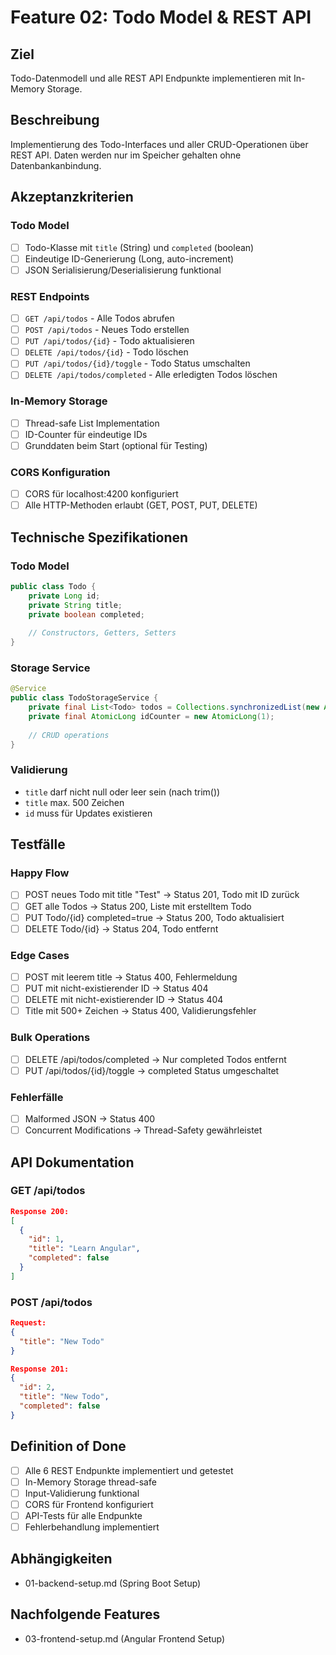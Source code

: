 # Feature 02: Todo Model & REST API

## Ziel
Todo-Datenmodell und alle REST API Endpunkte implementieren mit In-Memory Storage.

## Beschreibung
Implementierung des Todo-Interfaces und aller CRUD-Operationen über REST API. Daten werden nur im Speicher gehalten ohne Datenbankanbindung.

## Akzeptanzkriterien

### Todo Model
- [ ] Todo-Klasse mit `title` (String) und `completed` (boolean)
- [ ] Eindeutige ID-Generierung (Long, auto-increment)
- [ ] JSON Serialisierung/Deserialisierung funktional

### REST Endpoints
- [ ] `GET /api/todos` - Alle Todos abrufen
- [ ] `POST /api/todos` - Neues Todo erstellen  
- [ ] `PUT /api/todos/{id}` - Todo aktualisieren
- [ ] `DELETE /api/todos/{id}` - Todo löschen
- [ ] `PUT /api/todos/{id}/toggle` - Todo Status umschalten
- [ ] `DELETE /api/todos/completed` - Alle erledigten Todos löschen

### In-Memory Storage
- [ ] Thread-safe List<Todo> Implementation
- [ ] ID-Counter für eindeutige IDs
- [ ] Grunddaten beim Start (optional für Testing)

### CORS Konfiguration
- [ ] CORS für localhost:4200 konfiguriert
- [ ] Alle HTTP-Methoden erlaubt (GET, POST, PUT, DELETE)

## Technische Spezifikationen

### Todo Model
```java
public class Todo {
    private Long id;
    private String title;
    private boolean completed;
    
    // Constructors, Getters, Setters
}
```

### Storage Service
```java
@Service
public class TodoStorageService {
    private final List<Todo> todos = Collections.synchronizedList(new ArrayList<>());
    private final AtomicLong idCounter = new AtomicLong(1);
    
    // CRUD operations
}
```

### Validierung
- `title` darf nicht null oder leer sein (nach trim())
- `title` max. 500 Zeichen
- `id` muss für Updates existieren

## Testfälle

### Happy Flow
- [ ] POST neues Todo mit title "Test" → Status 201, Todo mit ID zurück
- [ ] GET alle Todos → Status 200, Liste mit erstelltem Todo
- [ ] PUT Todo/{id} completed=true → Status 200, Todo aktualisiert
- [ ] DELETE Todo/{id} → Status 204, Todo entfernt

### Edge Cases
- [ ] POST mit leerem title → Status 400, Fehlermeldung
- [ ] PUT mit nicht-existierender ID → Status 404
- [ ] DELETE mit nicht-existierender ID → Status 404
- [ ] Title mit 500+ Zeichen → Status 400, Validierungsfehler

### Bulk Operations
- [ ] DELETE /api/todos/completed → Nur completed Todos entfernt
- [ ] PUT /api/todos/{id}/toggle → completed Status umgeschaltet

### Fehlerfälle
- [ ] Malformed JSON → Status 400
- [ ] Concurrent Modifications → Thread-Safety gewährleistet

## API Dokumentation

### GET /api/todos
```json
Response 200:
[
  {
    "id": 1,
    "title": "Learn Angular",
    "completed": false
  }
]
```

### POST /api/todos
```json
Request:
{
  "title": "New Todo"
}

Response 201:
{
  "id": 2,
  "title": "New Todo", 
  "completed": false
}
```

## Definition of Done
- [ ] Alle 6 REST Endpunkte implementiert und getestet
- [ ] In-Memory Storage thread-safe
- [ ] Input-Validierung funktional
- [ ] CORS für Frontend konfiguriert
- [ ] API-Tests für alle Endpunkte
- [ ] Fehlerbehandlung implementiert

## Abhängigkeiten
- 01-backend-setup.md (Spring Boot Setup)

## Nachfolgende Features
- 03-frontend-setup.md (Angular Frontend Setup)